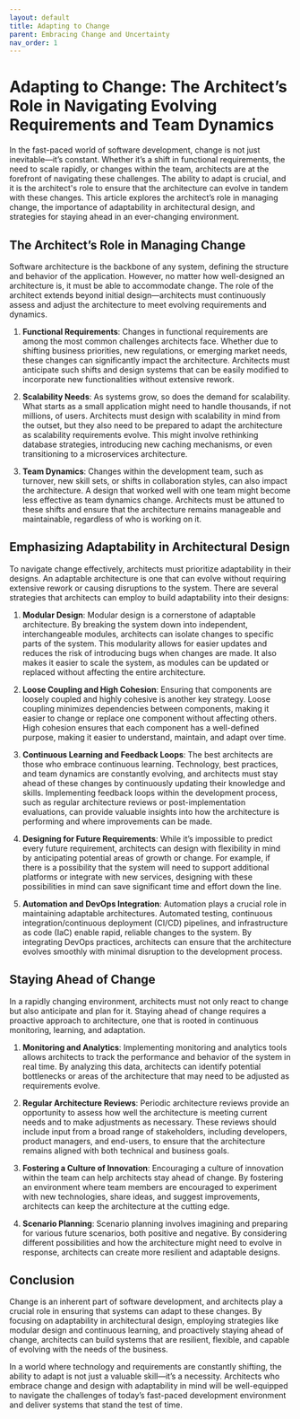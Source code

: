 ```yaml
---
layout: default
title: Adapting to Change
parent: Embracing Change and Uncertainty
nav_order: 1
---
```

# Adapting to Change: The Architect’s Role in Navigating Evolving Requirements and Team Dynamics

In the fast-paced world of software development, change is not just inevitable—it’s constant. Whether it’s a shift in functional requirements, the need to scale rapidly, or changes within the team, architects are at the forefront of navigating these challenges. The ability to adapt is crucial, and it is the architect's role to ensure that the architecture can evolve in tandem with these changes. This article explores the architect’s role in managing change, the importance of adaptability in architectural design, and strategies for staying ahead in an ever-changing environment.

## The Architect’s Role in Managing Change

Software architecture is the backbone of any system, defining the structure and behavior of the application. However, no matter how well-designed an architecture is, it must be able to accommodate change. The role of the architect extends beyond initial design—architects must continuously assess and adjust the architecture to meet evolving requirements and dynamics.

1. **Functional Requirements**: Changes in functional requirements are among the most common challenges architects face. Whether due to shifting business priorities, new regulations, or emerging market needs, these changes can significantly impact the architecture. Architects must anticipate such shifts and design systems that can be easily modified to incorporate new functionalities without extensive rework.

2. **Scalability Needs**: As systems grow, so does the demand for scalability. What starts as a small application might need to handle thousands, if not millions, of users. Architects must design with scalability in mind from the outset, but they also need to be prepared to adapt the architecture as scalability requirements evolve. This might involve rethinking database strategies, introducing new caching mechanisms, or even transitioning to a microservices architecture.

3. **Team Dynamics**: Changes within the development team, such as turnover, new skill sets, or shifts in collaboration styles, can also impact the architecture. A design that worked well with one team might become less effective as team dynamics change. Architects must be attuned to these shifts and ensure that the architecture remains manageable and maintainable, regardless of who is working on it.

## Emphasizing Adaptability in Architectural Design

To navigate change effectively, architects must prioritize adaptability in their designs. An adaptable architecture is one that can evolve without requiring extensive rework or causing disruptions to the system. There are several strategies that architects can employ to build adaptability into their designs:

1. **Modular Design**: Modular design is a cornerstone of adaptable architecture. By breaking the system down into independent, interchangeable modules, architects can isolate changes to specific parts of the system. This modularity allows for easier updates and reduces the risk of introducing bugs when changes are made. It also makes it easier to scale the system, as modules can be updated or replaced without affecting the entire architecture.

2. **Loose Coupling and High Cohesion**: Ensuring that components are loosely coupled and highly cohesive is another key strategy. Loose coupling minimizes dependencies between components, making it easier to change or replace one component without affecting others. High cohesion ensures that each component has a well-defined purpose, making it easier to understand, maintain, and adapt over time.

3. **Continuous Learning and Feedback Loops**: The best architects are those who embrace continuous learning. Technology, best practices, and team dynamics are constantly evolving, and architects must stay ahead of these changes by continuously updating their knowledge and skills. Implementing feedback loops within the development process, such as regular architecture reviews or post-implementation evaluations, can provide valuable insights into how the architecture is performing and where improvements can be made.

4. **Designing for Future Requirements**: While it’s impossible to predict every future requirement, architects can design with flexibility in mind by anticipating potential areas of growth or change. For example, if there is a possibility that the system will need to support additional platforms or integrate with new services, designing with these possibilities in mind can save significant time and effort down the line.

5. **Automation and DevOps Integration**: Automation plays a crucial role in maintaining adaptable architectures. Automated testing, continuous integration/continuous deployment (CI/CD) pipelines, and infrastructure as code (IaC) enable rapid, reliable changes to the system. By integrating DevOps practices, architects can ensure that the architecture evolves smoothly with minimal disruption to the development process.

## Staying Ahead of Change

In a rapidly changing environment, architects must not only react to change but also anticipate and plan for it. Staying ahead of change requires a proactive approach to architecture, one that is rooted in continuous monitoring, learning, and adaptation.

1. **Monitoring and Analytics**: Implementing monitoring and analytics tools allows architects to track the performance and behavior of the system in real time. By analyzing this data, architects can identify potential bottlenecks or areas of the architecture that may need to be adjusted as requirements evolve.

2. **Regular Architecture Reviews**: Periodic architecture reviews provide an opportunity to assess how well the architecture is meeting current needs and to make adjustments as necessary. These reviews should include input from a broad range of stakeholders, including developers, product managers, and end-users, to ensure that the architecture remains aligned with both technical and business goals.

3. **Fostering a Culture of Innovation**: Encouraging a culture of innovation within the team can help architects stay ahead of change. By fostering an environment where team members are encouraged to experiment with new technologies, share ideas, and suggest improvements, architects can keep the architecture at the cutting edge.

4. **Scenario Planning**: Scenario planning involves imagining and preparing for various future scenarios, both positive and negative. By considering different possibilities and how the architecture might need to evolve in response, architects can create more resilient and adaptable designs.

## Conclusion

Change is an inherent part of software development, and architects play a crucial role in ensuring that systems can adapt to these changes. By focusing on adaptability in architectural design, employing strategies like modular design and continuous learning, and proactively staying ahead of change, architects can build systems that are resilient, flexible, and capable of evolving with the needs of the business.

In a world where technology and requirements are constantly shifting, the ability to adapt is not just a valuable skill—it’s a necessity. Architects who embrace change and design with adaptability in mind will be well-equipped to navigate the challenges of today’s fast-paced development environment and deliver systems that stand the test of time.